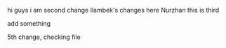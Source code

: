 hi guys
i am second change
Ilambek's changes here
Nurzhan
this is third

add something

5th change, checking file 
